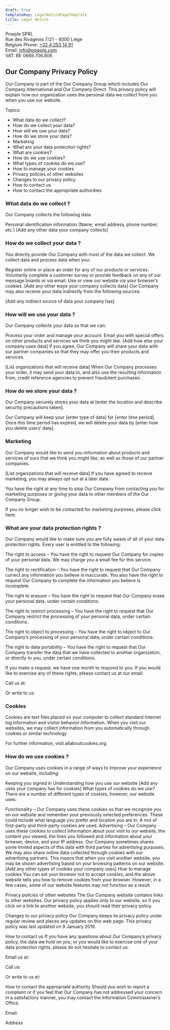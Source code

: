 ```yaml
---
draft: true
templateKey: LegalNoticePageTemplate
title: Legal Notice
---
```


Powple SPRL  
Rue des Rivageois 7/21 - 4000 Liège  
Belgium
Phone: [+32 4 253 14 91](tel:+3242531491)  
Email: [info@powple.com](mailto:info@mg.powple.com)  
VAT: BE 0669.706.806

## Our Company Privacy Policy

Our Company is part of the Our Company Group which includes Our Company International and Our Company Direct. This privacy policy will explain how our organization uses the personal data we collect from you when you use our website.

Topics:

- What data do we collect?
- How do we collect your data?
- How will we use your data?
- How do we store your data?
- Marketing
- What are your data protection rights?
- What are cookies?
- How do we use cookies?
- What types of cookies do we use?
- How to manage your cookies
- Privacy policies of other websites
- Changes to our privacy policy
- How to contact us
- How to contact the appropriate authorities

### What data do we collect ?

Our Company collects the following data:

Personal identification information (Name, email address, phone number, etc.)
[Add any other data your company collects]

### How do we collect your data ?

You directly provide Our Company with most of the data we collect. We collect data and process data when you:

Register online or place an order for any of our products or services.
Voluntarily complete a customer survey or provide feedback on any of our message boards or via email.
Use or view our website via your browser’s cookies.
[Add any other ways your company collects data]
Our Company may also receive your data indirectly from the following sources:

[Add any indirect source of data your company has]

### How will we use your data ?

Our Company collects your data so that we can:

Process your order and manage your account.
Email you with special offers on other products and services we think you might like.
[Add how else your company uses data]
If you agree, Our Company will share your data with our partner companies so that they may offer you their products and services.

[List organizations that will receive data]
When Our Company processes your order, it may send your data to, and also use the resulting information from, credit reference agencies to prevent fraudulent purchases.

### How do we store your data ?

Our Company securely stores your data at [enter the location and describe security precautions taken].

Our Company will keep your [enter type of data] for [enter time period]. Once this time period has expired, we will delete your data by [enter how you delete users’ data].

### Marketing

Our Company would like to send you information about products and services of ours that we think you might like, as well as those of our partner companies.

[List organizations that will receive data]
If you have agreed to receive marketing, you may always opt out at a later date.

You have the right at any time to stop Our Company from contacting you for marketing purposes or giving your data to other members of the Our Company Group.

If you no longer wish to be contacted for marketing purposes, please click here.

### What are your data protection rights ?

Our Company would like to make sure you are fully aware of all of your data protection rights. Every user is entitled to the following:

The right to access – You have the right to request Our Company for copies of your personal data. We may charge you a small fee for this service.

The right to rectification – You have the right to request that Our Company correct any information you believe is inaccurate. You also have the right to request Our Company to complete the information you believe is incomplete.

The right to erasure – You have the right to request that Our Company erase your personal data, under certain conditions.

The right to restrict processing – You have the right to request that Our Company restrict the processing of your personal data, under certain conditions.

The right to object to processing – You have the right to object to Our Company’s processing of your personal data, under certain conditions.

The right to data portability – You have the right to request that Our Company transfer the data that we have collected to another organization, or directly to you, under certain conditions.

If you make a request, we have one month to respond to you. If you would like to exercise any of these rights, please contact us at our email:

Call us at:

Or write to us:

### Cookies

Cookies are text files placed on your computer to collect standard Internet log information and visitor behavior information. When you visit our websites, we may collect information from you automatically through cookies or similar technology

For further information, visit allaboutcookies.org.

### How do we use cookies ?

Our Company uses cookies in a range of ways to improve your experience on our website, including:

Keeping you signed in
Understanding how you use our website
[Add any uses your company has for cookies]
What types of cookies do we use?
There are a number of different types of cookies, however, our website uses:

Functionality – Our Company uses these cookies so that we recognize you on our website and remember your previously selected preferences. These could include what language you prefer and location you are in. A mix of first-party and third-party cookies are used.
Advertising – Our Company uses these cookies to collect information about your visit to our website, the content you viewed, the links you followed and information about your browser, device, and your IP address. Our Company sometimes shares some limited aspects of this data with third parties for advertising purposes. We may also share online data collected through cookies with our advertising partners. This means that when you visit another website, you may be shown advertising based on your browsing patterns on our website.
[Add any other types of cookies your company uses]
How to manage cookies
You can set your browser not to accept cookies, and the above website tells you how to remove cookies from your browser. However, in a few cases, some of our website features may not function as a result.

Privacy policies of other websites
The Our Company website contains links to other websites. Our privacy policy applies only to our website, so if you click on a link to another website, you should read their privacy policy.

Changes to our privacy policy
Our Company keeps its privacy policy under regular review and places any updates on this web page. This privacy policy was last updated on 9 January 2019.

How to contact us
If you have any questions about Our Company’s privacy policy, the data we hold on you, or you would like to exercise one of your data protection rights, please do not hesitate to contact us.

Email us at:

Call us:

Or write to us at:

How to contact the appropriate authority
Should you wish to report a complaint or if you feel that Our Company has not addressed your concern in a satisfactory manner, you may contact the Information Commissioner’s Office.

Email:

Address
